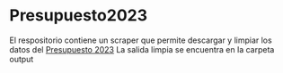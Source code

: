 # Presupuesto2023
El respositorio contiene un scraper que permite descargar y limpiar los datos del [Presupuesto 2023](https://www.dipres.gob.cl/597/w3-multipropertyvalues-15199-35324.html)
La salida limpia se encuentra en la carpeta output
